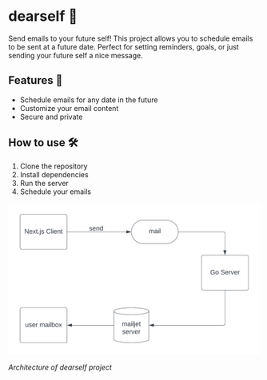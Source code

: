# dearself 🦄

Send emails to your future self! This project allows you to schedule emails to be sent at a future date. Perfect for setting reminders, goals, or just sending your future self a nice message. 

## Features 🚀
- Schedule emails for any date in the future
- Customize your email content
- Secure and private

## How to use 🛠️
1. Clone the repository
2. Install dependencies
3. Run the server
4. Schedule your emails

![architecture](assets/architecture.png)

*Architecture of dearself project*
